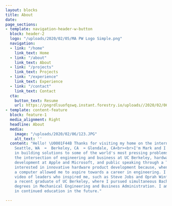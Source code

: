 ```yaml
---
layout: blocks
title: About
date: 
page_sections:
- template: navigation-header-w-button
  block: header-2
  logo: "/uploads/2020/02/05/MA PW Logo Simple.png"
  navigation:
  - link: "/home"
    link_text: Home
  - link: "/about"
    link_text: About
  - link: "/projects"
    link_text: Projects
  - link: "/experience"
    link_text: Experience
  - link: "/contact"
    link_text: Contact
  cta:
    button_text: Resume
    url: https://pngrdlsuofqswq.instant.forestry.io/uploads//2020/02/06/mark-ansell-resume-2019.pdf
- template: content-feature
  block: feature-1
  media_alignment: Right
  headline: About
  media:
    image: "/uploads/2020/02/06/123.JPG"
    alt_text: ''
  content: "Hello! \U0001F44B Thanks for visiting my home on the internet. <br><br>\U0001F4CD
    Seattle, WA  ⬅️  Berkeley, CA  ⬅️ Glendale, CA<br><br>I'm Mark and I'm interested
    in building solutions to some of the world's most pressing problems. I've explored
    the intersection of engineering and business at UC Berkeley, hardware product
    development at Apple and Microsoft, and public speaking through a TEDx talk.<br><br>I'm
    interested in innovative hardware product development because, when I was younger,
    a computer allowed me to aspire towards a career in engineering. I would watch
    video of leaders who inspired me, such as Steve Jobs and Oprah Winfrey, as motivation.<br><br>I'm
    a recent graduate of UC Berkeley, where I pursued simultaneous Bachelor of Science
    degrees in Mechanical Engineering and Business Administration. I am interested
    in continued education in the future."

---
```

